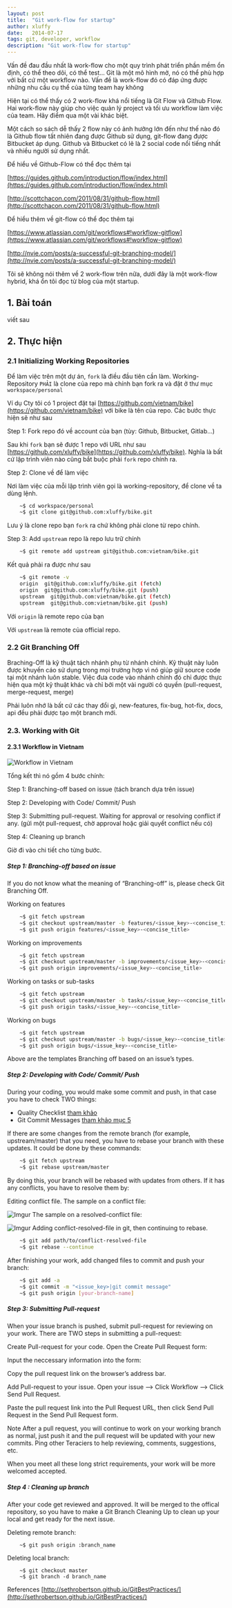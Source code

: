 ```yaml
---
layout: post
title:  "Git work-flow for startup"
author: xluffy
date:   2014-07-17
tags: git, developer, workflow
description: "Git work-flow for startup"
---
```


Vấn đề đau đầu nhất là work-flow cho một quy trình phát triển phần mềm ổn định, có thể theo dõi, có thể test…
Git là một mô hình mở, nó có thể phù hợp với bất cứ một workflow nào. Vấn đề là work-flow đó có đáp ứng được 
những nhu cầu cụ thể của từng team hay không

Hiện tại có thể thấy có 2 work-flow khá nổi tiếng là Git Flow và Github Flow. Hai work-flow này giúp cho việc 
quản lý project và tối ưu workflow làm việc của team. Hãy điểm qua một vài khác biệt.

Một cách so sách dễ thấy 2 flow này có ảnh hưởng lớn đến như thế nào đó là Github flow tất nhiên đang được Github
sử dụng, git-flow đang được Bitbucket áp dụng. Github và Bitbucket có lẽ là 2 social code nổi tiếng nhất và nhiều
người sử dụng nhất.

Để hiểu về Github-Flow có thể đọc thêm tại

[https://guides.github.com/introduction/flow/index.html](https://guides.github.com/introduction/flow/index.html)

[http://scottchacon.com/2011/08/31/github-flow.html](http://scottchacon.com/2011/08/31/github-flow.html)

Để hiểu thêm về git-flow có thể đọc thêm tại

[https://www.atlassian.com/git/workflows#!workflow-gitflow](https://www.atlassian.com/git/workflows#!workflow-gitflow)

[http://nvie.com/posts/a-successful-git-branching-model/](http://nvie.com/posts/a-successful-git-branching-model/)

Tôi sẽ không nói thêm về 2 work-flow trên nữa, dưới đây là một work-flow hybrid, khá ổn tôi đọc từ blog của một startup.

## 1. Bài toán
viết sau

## 2. Thực hiện

### 2.1 Initializing Working Repositories

Để làm việc trên một dự án, `fork` là điều đầu tiên cần làm. Working-Repository `PHẢI` là clone của repo mà chính bạn fork ra
và đặt ở thư mục `workspace/personal`

Ví dụ Cty tôi có 1 project đặt tại [https://github.com/vietnam/bike](https://github.com/vietnam/bike) với bike là tên của repo. 
Các bước thực hiện sẽ như sau

Step 1: Fork repo đó về account của bạn (tùy: Github, Bitbucket, Gitlab...)

Sau khi `fork` bạn sẽ được 1 repo với URL như sau [https://github.com/xluffy/bike](https://github.com/xluffy/bike). Nghĩa là bất
cứ lập trình viên nào cũng bắt buộc phải `fork` repo chính ra.

Step 2: Clone về để làm việc

Nơi làm việc của mỗi lập trình viên gọi là working-repository, để clone về ta dùng lệnh.

```bash
	~$ cd workspace/personal
	~$ git clone git@github.com:xluffy/bike.git
```

Lưu ý là clone repo bạn `fork` ra chứ không phải clone từ repo chính.

Step 3: Add `upstream` repo là repo lưu trữ chính

```bash
	~$ git remote add upstream git@github.com:vietnam/bike.git
```

Kết quả phải ra được như sau

```bash
	~$ git remote -v
	origin  git@github.com:xluffy/bike.git (fetch)
	origin  git@github.com:xluffy/bike.git (push)
	upstream  git@github.com:vietnam/bike.git (fetch)
	upstream  git@github.com:vietnam/bike.git (push)
```

Với `origin` là remote repo của bạn

Với `upstream` là remote của official repo.

### 2.2 Git Branching Off

Braching-Off là kỹ thuật tách nhánh phụ từ nhánh chính. Kỹ thuật này luôn được khuyến cáo sử
dụng trong mọi trường hợp vì nó giúp giữ source code tại một nhánh luôn stable. Việc đưa code 
vào nhánh chính đó chỉ được thực hiện qua một kỹ thuật khác và chỉ bởi một vài người có quyền 
(pull-request, merge-request, merge)

Phải luôn nhớ là bất cứ các thay đổi gì, new-features, fix-bug, hot-fix, docs, api đều phải được
tạo một branch mới.

### 2.3. Working with Git

#### 2.3.1 Workflow in Vietnam

![Workflow in Vietnam](http://i.imgur.com/ciFsEmn.png)

Tổng kết thì nó gồm 4 bước chính:

Step 1: Branching-off based on issue (tách branch dựa trên issue)

Step 2: Developing with Code/ Commit/ Push

Step 3: Submitting pull-request. Waiting for approval or resolving conflict if any. (gửi một pull-request, chờ approval hoặc giải quyết 
conflict nếu có)

Step 4: Cleaning up branch

Giờ đi vào chi tiết cho từng bước.

##### Step 1: Branching-off based on issue

If you do not know what the meaning of “Branching-off” is, please check Git Branching Off.

Working on features

```bash
	~$ git fetch upstream
	~$ git checkout upstream/master -b features/<issue_key>-<concise_title>
	~$ git push origin features/<issue_key>-<concise_title>
```

Working on improvements

```bash
	~$ git fetch upstream
	~$ git checkout upstream/master -b improvements/<issue_key>-<concise_title>
	~$ git push origin improvements/<issue_key>-<concise_title>
```

Working on tasks or sub-tasks

```bash
	~$ git fetch upstream
	~$ git checkout upstream/master -b tasks/<issue_key>-<concise_title>
	~$ git push origin tasks/<issue_key>-<concise_title>
```
Working on bugs

```bash
	~$ git fetch upstream
	~$ git checkout upstream/master -b bugs/<issue_key>-<concise_title>
	~$ git push origin bugs/<issue_key>-<concise_title>
```
Above are the templates Branching off based on an issue’s types.

##### Step 2: Developing with Code/ Commit/ Push

During your coding, you would make some commit and push, in that case you have to check TWO things:

+ Quality Checklist [tham khảo](http://xluffy.github.io/rule-git-practice/)
+ Git Commit Messages [tham khảo mục 5](http://xluffy.github.io/rule-git-practice/)

If there are some changes from the remote branch (for example, upstream/master) that you need, you have to rebase your
branch with these updates. It could be done by these commands:

```bash
	~$ git fetch upstream
	~$ git rebase upstream/master
```

By doing this, your branch will be rebased with updates from others. If it has any conflicts, you have to resolve them by:

Editing conflict file.
The sample on a conflict file:

![Imgur](http://i.imgur.com/wBfCXD1.png)
The sample on a resolved-conflict file:

![Imgur](http://i.imgur.com/wBfCXD1.png)
Adding conflict-resolved-file in git, then continuing to rebase.

```bash
	~$ git add path/to/conflict-resolved-file
	~$ git rebase --continue
```	
After finishing your work, add changed files to commit and push your branch:

```bash
	~$ git add -a
	~$ git commit -m "<issue_key>|git commit message"
	~$ git push origin [your-branch-name]
```

##### Step 3: Submitting Pull-request

When your issue branch is pushed, submit pull-request for reviewing on your work. There are TWO steps in submitting a pull-request:

Create Pull-request for your code.
Open the Create Pull Request form:

Input the neccessary information into the form:

Copy the pull request link on the browser’s address bar.

Add Pull-request to your issue.
Open your issue –> Click Workflow –> Click Send Pull Request.

Paste the pull request link into the Pull Request URL, then click Send Pull Request in the Send Pull Request form.

Note After a pull request, you will continue to work on your working branch as normal, just push it and the pull request will be 
updated with your new commits. Ping other Teraciers to help reviewing, comments, suggestions, etc.

When you meet all these long strict requirements, your work will be more welcomed accepted.

##### Step 4 : Cleaning up branch

After your code get reviewed and approved. It will be merged to the offical repository, so you have to make a Git Branch Cleaning Up
to clean up your local and get ready for the next issue.

Deleting remote branch:

```
	~$ git push origin :branch_name
```

Deleting local branch:

```
	~$ git checkout master
	~$ git branch -d branch_name
```

References
[http://sethrobertson.github.io/GitBestPractices/](http://sethrobertson.github.io/GitBestPractices/)